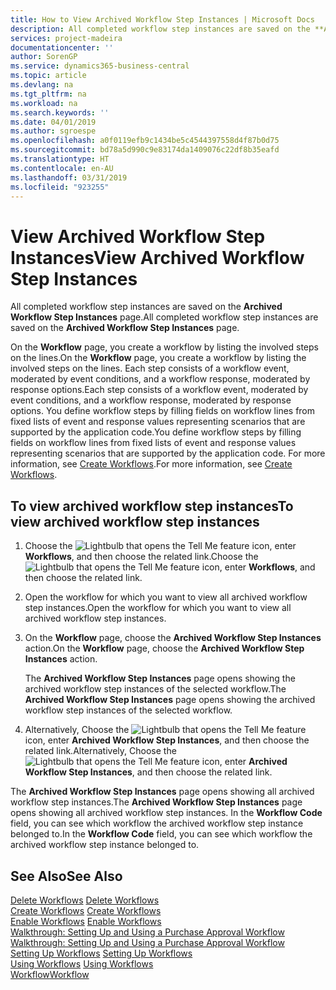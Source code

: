 ```yaml
---
title: How to View Archived Workflow Step Instances | Microsoft Docs
description: All completed workflow step instances are saved on the **Archived Workflow Step Instances** page.
services: project-madeira
documentationcenter: ''
author: SorenGP
ms.service: dynamics365-business-central
ms.topic: article
ms.devlang: na
ms.tgt_pltfrm: na
ms.workload: na
ms.search.keywords: ''
ms.date: 04/01/2019
ms.author: sgroespe
ms.openlocfilehash: a0f0119efb9c1434be5c4544397558d4f87b0d75
ms.sourcegitcommit: bd78a5d990c9e83174da1409076c22df8b35eafd
ms.translationtype: HT
ms.contentlocale: en-AU
ms.lasthandoff: 03/31/2019
ms.locfileid: "923255"
---
```

# <a name="view-archived-workflow-step-instances"></a><span data-ttu-id="769bc-103">View Archived Workflow Step Instances</span><span class="sxs-lookup"><span data-stu-id="769bc-103">View Archived Workflow Step Instances</span></span>
<span data-ttu-id="769bc-104">All completed workflow step instances are saved on the **Archived Workflow Step Instances** page.</span><span class="sxs-lookup"><span data-stu-id="769bc-104">All completed workflow step instances are saved on the **Archived Workflow Step Instances** page.</span></span>  

 <span data-ttu-id="769bc-105">On the **Workflow** page, you create a workflow by listing the involved steps on the lines.</span><span class="sxs-lookup"><span data-stu-id="769bc-105">On the **Workflow** page, you create a workflow by listing the involved steps on the lines.</span></span> <span data-ttu-id="769bc-106">Each step consists of a workflow event, moderated by event conditions, and a workflow response, moderated by response options.</span><span class="sxs-lookup"><span data-stu-id="769bc-106">Each step consists of a workflow event, moderated by event conditions, and a workflow response, moderated by response options.</span></span> <span data-ttu-id="769bc-107">You define workflow steps by filling fields on workflow lines from fixed lists of event and response values representing scenarios that are supported by the application code.</span><span class="sxs-lookup"><span data-stu-id="769bc-107">You define workflow steps by filling fields on workflow lines from fixed lists of event and response values representing scenarios that are supported by the application code.</span></span> <span data-ttu-id="769bc-108">For more information, see [Create Workflows](across-how-to-create-workflows.md).</span><span class="sxs-lookup"><span data-stu-id="769bc-108">For more information, see [Create Workflows](across-how-to-create-workflows.md).</span></span>  

## <a name="to-view-archived-workflow-step-instances"></a><span data-ttu-id="769bc-109">To view archived workflow step instances</span><span class="sxs-lookup"><span data-stu-id="769bc-109">To view archived workflow step instances</span></span>  
1.  <span data-ttu-id="769bc-110">Choose the ![Lightbulb that opens the Tell Me feature](media/ui-search/search_small.png "Tell me what you want to do") icon, enter **Workflows**, and then choose the related link.</span><span class="sxs-lookup"><span data-stu-id="769bc-110">Choose the ![Lightbulb that opens the Tell Me feature](media/ui-search/search_small.png "Tell me what you want to do") icon, enter **Workflows**, and then choose the related link.</span></span>  
2.  <span data-ttu-id="769bc-111">Open the workflow for which you want to view all archived workflow step instances.</span><span class="sxs-lookup"><span data-stu-id="769bc-111">Open the workflow for which you want to view all archived workflow step instances.</span></span>  
3.  <span data-ttu-id="769bc-112">On the **Workflow** page, choose the **Archived Workflow Step Instances** action.</span><span class="sxs-lookup"><span data-stu-id="769bc-112">On the **Workflow** page, choose the **Archived Workflow Step Instances** action.</span></span>  

    <span data-ttu-id="769bc-113">The **Archived Workflow Step Instances** page opens showing the archived workflow step instances of the selected workflow.</span><span class="sxs-lookup"><span data-stu-id="769bc-113">The **Archived Workflow Step Instances** page opens showing the archived workflow step instances of the selected workflow.</span></span>  
4.  <span data-ttu-id="769bc-114">Alternatively, Choose the ![Lightbulb that opens the Tell Me feature](media/ui-search/search_small.png "Tell me what you want to do") icon, enter **Archived Workflow Step Instances**, and then choose the related link.</span><span class="sxs-lookup"><span data-stu-id="769bc-114">Alternatively, Choose the ![Lightbulb that opens the Tell Me feature](media/ui-search/search_small.png "Tell me what you want to do") icon, enter **Archived Workflow Step Instances**, and then choose the related link.</span></span>  

<span data-ttu-id="769bc-115">The **Archived Workflow Step Instances** page opens showing all archived workflow step instances.</span><span class="sxs-lookup"><span data-stu-id="769bc-115">The **Archived Workflow Step Instances** page opens showing all archived workflow step instances.</span></span> <span data-ttu-id="769bc-116">In the **Workflow Code** field, you can see which workflow the archived workflow step instance belonged to.</span><span class="sxs-lookup"><span data-stu-id="769bc-116">In the **Workflow Code** field, you can see which workflow the archived workflow step instance belonged to.</span></span>  

## <a name="see-also"></a><span data-ttu-id="769bc-117">See Also</span><span class="sxs-lookup"><span data-stu-id="769bc-117">See Also</span></span>  
 <span data-ttu-id="769bc-118">[Delete Workflows](across-how-to-delete-workflows.md) </span><span class="sxs-lookup"><span data-stu-id="769bc-118">[Delete Workflows](across-how-to-delete-workflows.md) </span></span>  
 <span data-ttu-id="769bc-119">[Create Workflows](across-how-to-create-workflows.md) </span><span class="sxs-lookup"><span data-stu-id="769bc-119">[Create Workflows](across-how-to-create-workflows.md) </span></span>  
 <span data-ttu-id="769bc-120">[Enable Workflows](across-how-to-enable-workflows.md) </span><span class="sxs-lookup"><span data-stu-id="769bc-120">[Enable Workflows](across-how-to-enable-workflows.md) </span></span>  
 <span data-ttu-id="769bc-121">[Walkthrough: Setting Up and Using a Purchase Approval Workflow](walkthrough-setting-up-and-using-a-purchase-approval-workflow.md) </span><span class="sxs-lookup"><span data-stu-id="769bc-121">[Walkthrough: Setting Up and Using a Purchase Approval Workflow](walkthrough-setting-up-and-using-a-purchase-approval-workflow.md) </span></span>  
 <span data-ttu-id="769bc-122">[Setting Up Workflows](across-set-up-workflows.md) </span><span class="sxs-lookup"><span data-stu-id="769bc-122">[Setting Up Workflows](across-set-up-workflows.md) </span></span>  
 <span data-ttu-id="769bc-123">[Using Workflows](across-use-workflows.md) </span><span class="sxs-lookup"><span data-stu-id="769bc-123">[Using Workflows](across-use-workflows.md) </span></span>  
 [<span data-ttu-id="769bc-124">Workflow</span><span class="sxs-lookup"><span data-stu-id="769bc-124">Workflow</span></span>](across-workflow.md)
